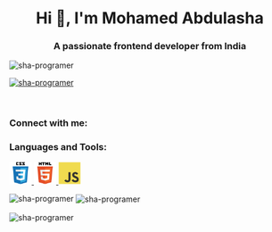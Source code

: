 <h1 align="center">Hi 👋, I'm Mohamed Abdulasha</h1>
<h3 align="center">A passionate frontend developer from India</h3>

<p align="left"> <img src="https://komarev.com/ghpvc/?username=sha-programer&label=Profile%20views&color=0e75b6&style=flat" alt="sha-programer" /> </p>

<p align="left"> <a href="https://github.com/ryo-ma/github-profile-trophy"><img src="https://github-profile-trophy.vercel.app/?username=sha-programer" alt="sha-programer" /></a> </p>

<p align="left"> <a href="https://twitter.com/" target="blank"><img src="https://img.shields.io/twitter/follow/?logo=twitter&style=for-the-badge" alt="" /></a> </p>

<h3 align="left">Connect with me:</h3>
<p align="left">
</p>

<h3 align="left">Languages and Tools:</h3>
<p align="left"> <a href="https://www.w3schools.com/css/" target="_blank" rel="noreferrer"> <img src="https://raw.githubusercontent.com/devicons/devicon/master/icons/css3/css3-original-wordmark.svg" alt="css3" width="40" height="40"/> </a> <a href="https://www.w3.org/html/" target="_blank" rel="noreferrer"> <img src="https://raw.githubusercontent.com/devicons/devicon/master/icons/html5/html5-original-wordmark.svg" alt="html5" width="40" height="40"/> </a> <a href="https://developer.mozilla.org/en-US/docs/Web/JavaScript" target="_blank" rel="noreferrer"> <img src="https://raw.githubusercontent.com/devicons/devicon/master/icons/javascript/javascript-original.svg" alt="javascript" width="40" height="40"/> </a> </p>

<p><img align="left" src="https://github-readme-stats.vercel.app/api/top-langs?username=sha-programer&show_icons=true&locale=en&layout=compact" alt="sha-programer" /></p>

<p>&nbsp;<img align="center" src="https://github-readme-stats.vercel.app/api?username=sha-programer&show_icons=true&locale=en" alt="sha-programer" /></p>

<p><img align="center" src="https://github-readme-streak-stats.herokuapp.com/?user=sha-programer&" alt="sha-programer" /></p>
